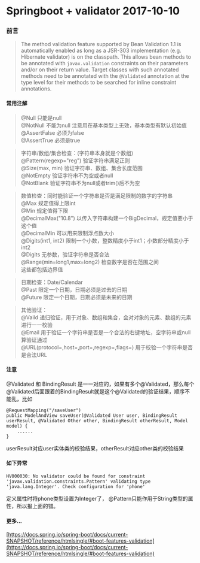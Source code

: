 # Springboot + validator 2017-10-10

### 前言

> The method validation feature supported by Bean Validation 1.1 is automatically enabled as long as a JSR-303 implementation (e.g. Hibernate validator) is on the classpath. This allows bean methods to be annotated with `javax.validation` constraints on their parameters and/or on their return value. Target classes with such annotated methods need to be annotated with the `@Validated` annotation at the type level for their methods to be searched for inline constraint annotations.

#### 常用注解

> @Null	只能是null   
  @NotNull 不能为null 注意用在基本类型上无效，基本类型有默认初始值   
  @AssertFalse 必须为false   
  @AssertTrue	必须是true   
  
> 字符串/数组/集合检查：(字符串本身就是个数组)   
  @Pattern(regexp="reg") 验证字符串满足正则   
  @Size(max, min) 验证字符串、数组、集合长度范围   
  @NotEmpty 验证字符串不为空或者null   
  @NotBlank 验证字符串不为null或者trim()后不为空   
  
> 数值检查：同时能验证一个字符串是否是满足限制的数字的字符串   
  @Max 规定值得上限int   
  @Min 规定值得下限   	
  @DecimalMax("10.8")	以传入字符串构建一个BigDecimal，规定值要小于这个值    
  @DecimalMin 可以用来限制浮点数大小   
  @Digits(int1, int2) 限制一个小数，整数精度小于int1；小数部分精度小于int2   
  @Digits 无参数，验证字符串是否合法   	
  @Range(min=long1,max=long2) 检查数字是否在范围之间   
  这些都包括边界值   
  
> 日期检查：Date/Calendar   
  @Past 限定一个日期，日期必须是过去的日期   
  @Future 限定一个日期，日期必须是未来的日期   
  
> 其他验证：   
  @Vaild 递归验证，用于对象、数组和集合，会对对象的元素、数组的元素进行一一校验   
  @Email 用于验证一个字符串是否是一个合法的右键地址，空字符串或null算验证通过   
  @URL(protocol=,host=,port=,regexp=,flags=) 用于校验一个字符串是否是合法URL   

#### 注意

@Validated 和 BindingResult 是一一对应的，如果有多个@Validated，那么每个@Validated后面跟着的BindingResult就是这个@Validated的验证结果，顺序不能乱，比如
    
````
@RequestMapping("/saveUser")
public ModelAndView saveUser(@Validated User user, BindingResult userResult, @Validated Other other, BindingResult otherResult, Model model) {
    ......
}
````
userResult对应user实体类的校验结果，otherResult对应other类的校验结果
#### 如下异常
```
HV000030: No validator could be found for constraint 'javax.validation.constraints.Pattern' validating type 'java.lang.Integer'. Check configuration for 'phone'
```
定义属性时将phone类型设置为Integer了， @Pattern只能作用于String类型的属性，所以报上面的错。    


#### 更多...

[https://docs.spring.io/spring-boot/docs/current-SNAPSHOT/reference/htmlsingle/#boot-features-validation](https://docs.spring.io/spring-boot/docs/current-SNAPSHOT/reference/htmlsingle/#boot-features-validation)